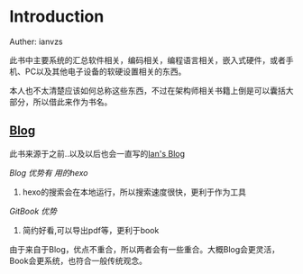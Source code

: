 # Introduction
Auther: ianvzs

此书中主要系统的汇总软件相关，编码相关，编程语言相关，嵌入式硬件，或者手机、PC以及其他电子设备的软硬设置相关的东西。

本人也不太清楚应该如何总称这些东西，不过在架构师相关书籍上倒是可以囊括大部分，所以借此来作为书名。

## [Blog](https://ianvzs.github.io/)
此书来源于之前..以及以后也会一直写的[Ian's Blog](https://ianvzs.github.io/)

*Blog 优势有 用的hexo*
1. hexo的搜索会在本地运行，所以搜索速度很快，更利于作为工具

*GitBook 优势*
1. 简约好看,可以导出pdf等，更利于book

由于来自于Blog，优点不重合，所以两者会有一些重合。大概Blog会更灵活，Book会更系统，也符合一般传统观念。
